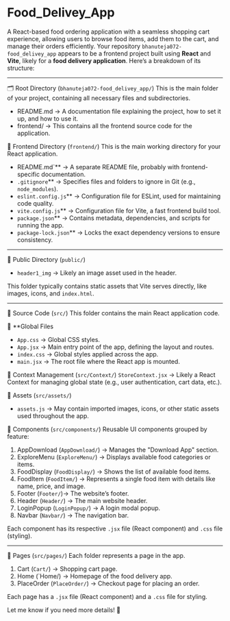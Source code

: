 # Food_Delivey_App
A React-based food ordering application with a seamless shopping cart experience, allowing users to browse food items, add them to the cart, and manage their orders efficiently.
Your repository `bhanuteja072-food_delivey_app` appears to be a frontend project built using **React** and **Vite**, likely for a **food delivery application**. Here’s a breakdown of its structure:

---

🗂 Root Directory (`bhanuteja072-food_delivey_app/`)
This is the main folder of your project, containing all necessary files and subdirectories.

- README.md → A documentation file explaining the project, how to set it up, and how to use it.
- frontend/ → This contains all the frontend source code for the application.



📂 Frontend Directory (`frontend/`)
This is the main working directory for your React application.

- README.md`** → A separate README file, probably with frontend-specific documentation.
- `.gitignore`** → Specifies files and folders to ignore in Git (e.g., `node_modules`).
- `eslint.config.js`** → Configuration file for ESLint, used for maintaining code quality.
- `vite.config.js`** → Configuration file for Vite, a fast frontend build tool.
- `package.json`** → Contains metadata, dependencies, and scripts for running the app.
- `package-lock.json`** → Locks the exact dependency versions to ensure consistency.

---

📂 Public Directory (`public/`)
- `header1_img` → Likely an image asset used in the header.

This folder typically contains static assets that Vite serves directly, like images, icons, and `index.html`.

---

📂 Source Code (`src/`)
This folder contains the main React application code.

 📜 **Global Files
- `App.css` → Global CSS styles.
- `App.jsx` → Main entry point of the app, defining the layout and routes.
- `index.css` → Global styles applied across the app.
- `main.jsx` → The root file where the React app is mounted.

📂 Context Management (`src/Context/`)
`StoreContext.jsx` → Likely a React Context for managing global state (e.g., user authentication, cart data, etc.).

 📂 Assets (`src/assets/`)
- `assets.js` → May contain imported images, icons, or other static assets used throughout the app.

 📂 Components (`src/components/`)
Reusable UI components grouped by feature:

1. AppDownload (`AppDownload/`) → Manages the "Download App" section.
2. ExploreMenu (`ExploreMenu/`) → Displays available food categories or items.
3. FoodDisplay (`FoodDisplay/`) → Shows the list of available food items.
4. FoodItem (`FoodItem/`) → Represents a single food item with details like name, price, and image.
5. Footer (`Footer/`)→ The website’s footer.
6. Header (`Header/`) → The main website header.
7. LoginPopup (`LoginPopup/`) → A login modal popup.
8. Navbar (`Navbar/`) → The navigation bar.

Each component has its respective `.jsx` file (React component) and `.css` file (styling).

---

📂 Pages (`src/pages/`)
Each folder represents a page in the app.

1. Cart (`Cart/`) → Shopping cart page.
2. Home (`Home/) → Homepage of the food delivery app.
3. PlaceOrder (`PlaceOrder/`) → Checkout page for placing an order.

Each page has a `.jsx` file (React component) and a `.css` file for styling.


Let me know if you need more details! 🚀
